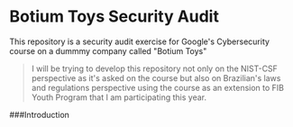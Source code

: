 # Botium Toys Security Audit
This repository is a security audit exercise for Google's Cybersecurity course on a dummmy company called "Botium Toys"

> I will be trying to develop this repository not only on the NIST-CSF perspective as it's asked on the course but also on Brazilian's laws and regulations perspective using the course as an extension to FIB Youth Program that I am participating this year.

###Introduction
